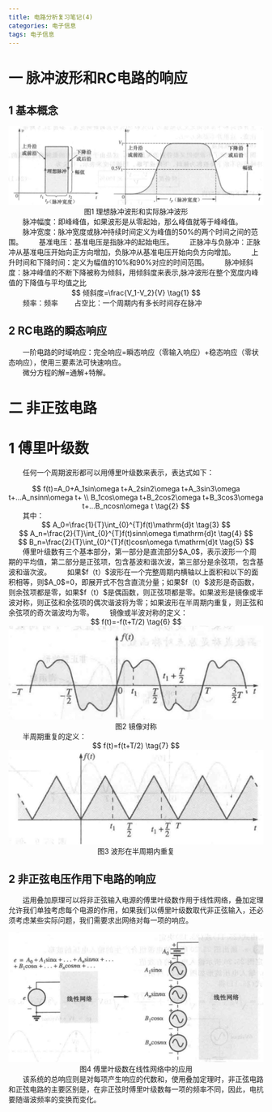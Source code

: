 ```yaml
---
title: 电路分析复习笔记(4)
categories: 电子信息  
tags: 电子信息 
---
```


# 一 脉冲波形和RC电路的响应

## 1 基本概念
<div align=center><img src="/public/image/电路分析复习笔记/理想脉冲波形和实际脉冲波形.jpg"/>图1 理想脉冲波形和实际脉冲波形</div>
　　脉冲幅度：即峰峰值，如果波形是从零起始，那么峰值就等于峰峰值。  
　　脉冲宽度：脉冲宽度或脉冲持续时间定义为峰值的50%的两个时间之间的范围。  
　　基准电压：基准电压是指脉冲的起始电压。  
　　正脉冲与负脉冲：正脉冲从基准电压开始向正方向增加，负脉冲从基准电压开始向负方向增加。  
　　上升时间和下降时间：定义为幅值的10%和90%对应的时间范围。  
　　脉冲倾斜度：脉冲峰值的不断下降被称为倾斜，用倾斜度来表示,脉冲波形在整个宽度内峰值的下降值与平均值之比  
<div><center>
$$ 
倾斜度=\frac{V_1-V_2}{V} \tag{1} 
$$
</center></div>
　　频率：频率  
　　占空比：一个周期内有多长时间存在脉冲

## 2 RC电路的瞬态响应
　　一阶电路的时域响应：完全响应=瞬态响应（零输入响应）+稳态响应（零状态响应），使用三要素法可快速响应。  
　　微分方程的解=通解+特解。

# 二 非正弦电路

# 1 傅里叶级数
　　任何一个周期波形都可以用傅里叶级数来表示，表达式如下：
<div><center>
$$ 
f(t)=A_0+A_1sin\omega t+A_2sin2\omega t+A_3sin3\omega t+...A_nsinn\omega t+ \\
B_1cos\omega t+B_2cos2\omega t+B_3cos3\omega t+...B_ncosn\omega t \tag{2} 
$$
</center></div>
　　其中：
<div><center>
$$ 
A_0=\frac{1}{T}\int_{0}^{T}f(t)\mathrm{d}t \tag{3} 
$$
</center></div>
<div><center>
$$ 
A_n=\frac{2}{T}\int_{0}^{T}f(t)sinn\omega t\mathrm{d}t \tag{4} 
$$
</center></div>
<div><center>
$$ 
B_n=\frac{2}{T}\int_{0}^{T}f(t)cosn\omega t\mathrm{d}t \tag{5} 
$$
</center></div>
　　傅里叶级数有三个基本部分，第一部分是直流部分$A_0$，表示波形一个周期的平均值，第二部分是正弦项，包含基波和谐次波，第三部分是余弦项，包含基波和谐次波。  
　　如果$f（t）$波形在一个完整周期内横轴以上面积和以下的面积相等，则$A_0$=0，即展开式不包含直流分量；如果$f（t）$波形是奇函数，则余弦项都是零，如果$f（t）$是偶函数，则正弦项都是零。如果波形是镜像或半波对称，则正弦和余弦项的偶次谐波将为零；如果波形在半周期内重复，则正弦和余弦项的奇次谐波均为零。  
　　镜像或半波对称的定义：
<div><center>
$$ 
f(t)=-f(t+T/2) \tag{6} 
$$
</center></div>
<div align=center><img src="/public/image/电路分析复习笔记/镜像对称.jpg"/>图2 镜像对称</div>
　　半周期重复的定义：
<div><center>
$$ 
f(t)=f(t+T/2) \tag{7} 
$$
</center></div>
<div align=center><img src="/public/image/电路分析复习笔记/波形在半周期内重复.jpg"/>图3 波形在半周期内重复</div>

## 2 非正弦电压作用下电路的响应
　　运用叠加原理可以将非正弦输入电源的傅里叶级数作用于线性网络，叠加定理允许我们单独考虑每个电源的作用，如果我们以傅里叶级数取代非正弦输入，还必须考虑某些实际问题，我们需要求出网络对每一项的响应。
<div align=center><img src="/public/image/电路分析复习笔记/傅里叶级数在线性网络中的应用.jpg"/>图4 傅里叶级数在线性网络中的应用</div>
　　该系统的总响应则是对每项产生响应的代数和，使用叠加定理时，非正弦电路和正弦电路的主要区别是，在非正弦时傅里叶级数每一项的频率不同，因此，电抗要随谐波频率的变换而变化。